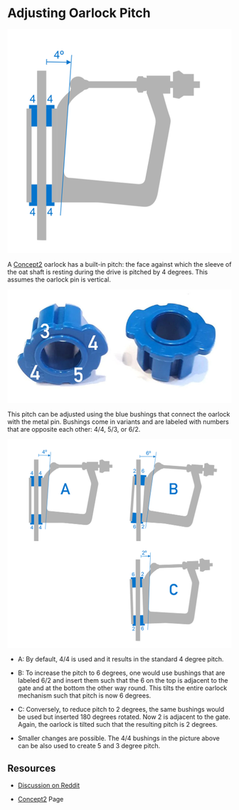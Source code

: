 
# Adjusting Oarlock Pitch

![Oar Lock](oar-lock.svg)

A [Concept2] oarlock has a built-in pitch: the face against which the
sleeve of the oat shaft is resting during the drive is pitched by 4
degrees. This assumes the oarlock pin is vertical.

![Concept2 Bushings](bushings.jpg)

This pitch can be adjusted using the blue bushings that connect the oarlock
with the metal pin. Bushings come in variants and are labeled
with numbers that are opposite each other: 4/4, 5/3, or 6/2.

![Oarlock Pitch](./pitch-adjust.svg)

* A: By default, 4/4 is used and it results in the standard 4 degree pitch.

* B: To increase the pitch to 6 degrees, one would use bushings that are
  labeled 6/2 and insert them such that the 6 on the top is adjacent to
  the gate and at the bottom the other way round. This tilts the
  entire oarlock mechanism such that pitch is now 6 degrees.

* C: Conversely, to reduce pitch to 2 degrees, the same bushings would be
  used but inserted 180 degrees rotated. Now 2 is adjacent to the gate.
  Again, the oarlock is tilted such that the resulting pitch is 2
  degrees.

* Smaller changes are possible. The 4/4 bushings in the picture above can be
  also used to create 5 and 3 degree pitch.

## Resources

* [Discussion on Reddit](https://www.reddit.com/r/Rowing/comments/157o7k9/comment/jtam68u/?context=3)

* [Concept2] Page

[Concept2]: https://www.concept2.com/service/oars/pitch/adjusting-pitch-with-bushings
